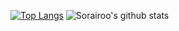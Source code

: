 [![Top Langs](https://github-readme-stats.vercel.app/api/top-langs/?username=Sorairoo&layout=compact)](https://github.com/anuraghazra/github-readme-stats)
![Sorairoo's github stats](https://github-readme-stats.vercel.app/api?username=Sorairoo&show_icons=true&theme=radical)

